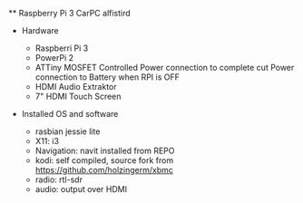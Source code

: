 ** Raspberry Pi 3 CarPC alfistird

  * Hardware
 
    * Raspberri Pi 3
    * PowerPi 2
    * ATTiny MOSFET Controlled Power connection to complete cut Power connection to Battery when RPI is OFF
    * HDMI Audio Extraktor
    * 7" HDMI Touch Screen

  * Installed OS and software

    * rasbian jessie lite
    * X11: i3
    * Navigation: navit installed from REPO
    * kodi: self compiled, source fork from https://github.com/holzingerm/xbmc
    * radio: rtl-sdr
    * audio: output over HDMI

